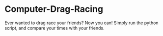 # Computer-Drag-Racing
Ever wanted to drag race your friends? Now you can! Simply run the python script, and compare your times with your friends.
